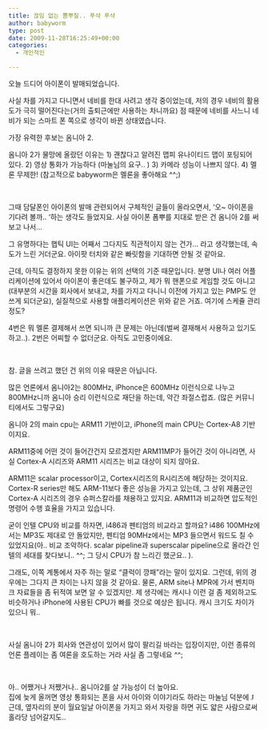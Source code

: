 ```yaml
---
title: 끊임 없는 뽐뿌질.. 푸샥 푸샥
author: babyworm
type: post
date: 2009-11-28T16:25:49+00:00
categories:
  - 개인적인

---
```

오늘 드디어 아이폰이 발매되었습니다. 

사실 차를 가지고 다니면서 네비를 한대 사려고 생각 중이었는데, 저의 경우 네비의 활용도가 극히 떨어진다는(거의 출퇴근에만 사용하는 차니까요) 점 때문에 네비를 사느니 네비가 되는 스마트 폰 쪽으로 생각이 바뀐 상태였습니다. 

가장 유력한 후보는 옴니아 2. 

옴니아 2가 물망에 올랐던 이유는 1) 괜찮다고 알려진 맵피 유나이티드 맵이 포팅되어 있다. 2) 영상 통화가 가능하다 (마눌님의 요구.. ) 3) 카메라 성능이 나쁘지 않다. 4) 멜론 무제한! (참고적으로 babyworm은 멜론을 좋아해요 ^^;) 

 

그때 담달폰인 아이폰의 발매 관련되어서 구체적인 글들이 올라오면서, &#8216;오~ 아이폰을 기다려 볼까.. &#8216;하는 생각도 들었지요. 사실 아이폰 폼뿌를 지대로 받은 건 옴니아 2를 써보고 나서… 

그 유명하다는 햅틱 UI는 어째서 그다지도 직관적이지 않는 건가… 라고 생각했는데, 속도가 느린 거더군요. 아이팟 터치와 같은 빠릿함을 기대하면 안될 것 같아요. 

근데, 아직도 결정하지 못한 이유는 위의 선택의 기준 때문입니다. 분명 UI나 여러 어플리케이션에 있어서 아이폰이 좋은데도 불구하고, 제가 뭐 핸폰으로 게임할 것도 아니고(대부분의 시간을 회사에서 보내고, 차를 가지고 다니니 이전에 가지고 있는 PMP도 안쓰게 되더군요), 실질적으로 사용할 애플리케이션은 위와 같은 거죠. 여기에 스케쥴 관리 정도? 

4번은 뭐 멜론 결제해서 쓰면 되니까 큰 문제는 아닌데(벌써 결재해서 사용하고 있기도하고..). 2번은 어찌할 수 없더군요. 아직도 고민중이에요. 

 

참. 글을 쓰려고 했던 건 위의 이유 때문은 아닙니다. 

많은 언론에서 옴니아2는 800MHz, iPhonce은 600MHz 이런식으로 나누고 800MHz니까 옴니아 승리 이런식으로 재단을 하는데, 약간 좌절스럽죠. (많은 커뮤니티에서도 그렇구요) 

옴니아 2의 main cpu는 ARM11 기반이고, iPhone의 main CPU는 Cortex-A8 기반이지요. 

ARM11중에 어떤 것이 들어간건지 모르겠지만 ARM11MP가 들어간 것이 아니라면, 사실 Cortex-A 시리즈와 ARM11 시리즈는 비교 대상이 되지 않아요. 

ARM11은 scalar processor이고, Cortex시리즈의 R시리즈에 해당하는 것이지요. Cortex-R series만 해도 ARM-11보다 좋은 성능을 가지고 있는데, 그 상위 제품군인 Cortex-A 시리즈의 경우 슈퍼스칼라를 채용하고 있지요. ARM11과 비교하면 압도적인 명령어 수행 효율을 가지고 있습니다. 

굳이 인텔 CPU와 비교를 하자면, i486과 펜티엄의 비교라고 할까요? i486 100MHz에서는 MP3도 제대로 안 돌았지만, 펜티엄 90MHz에서는 MP3 들으면서 워드도 칠 수 있었지요(아.. 비교 조악하다. scalar pipeline과 superscalar pipeline으로 올라간 인텔의 세대를 찾다보니.. ^^; 그 당시 CPU가 참 느리긴 했군요.. ). 

그래도, 이쪽 계통에서 자주 하는 말로 &#8220;클럭이 깡패&#8221;라는 말이 있지요. 그런데, 위의 경우에는 그다지 큰 차이는 나지 않을 것 같아요. 물론, ARM site나 MPR에 가서 벤치마크 자료들을 좀 뒤적여 보면 알 수 있겠지만. 제 생각에는 캐시나 이런 걸 좀 제외하고도 비슷하거나 iPhone에 사용된 CPU가 빠를 것으로 예상은 됩니다. 캐시 크기도 차이가 있으니 뭐.. 

 

사실 옴니아 2가 회사와 연관성이 있어서 많이 팔리길 바라는 입장이지만, 이런 종류의 언론 플레이는 좀 여론을 호도하는 거라 사실 좀 그렇네요 ^^; 

 

아.. 어쨌거나 저쨌거나.. 옴니아2를 살 가능성이 더 높아요.  
집에 늦게 올꺼면 영상 통화되는 폰을 사서 아이와 이야기라도 하라는 마눌님 덕분에 <span style="font-family:Wingdings">J</span> 근데, 옆자리의 분이 월요일날 아이폰을 가지고 와서 자랑을 하면 귀도 얇은 사람으로써 홀라당 넘어갈지도.. 

 

 
